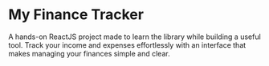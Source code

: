 # My Finance Tracker

A hands-on ReactJS project made to learn the library while building a useful tool. Track your income and expenses effortlessly with an interface that makes managing your finances simple and clear.
